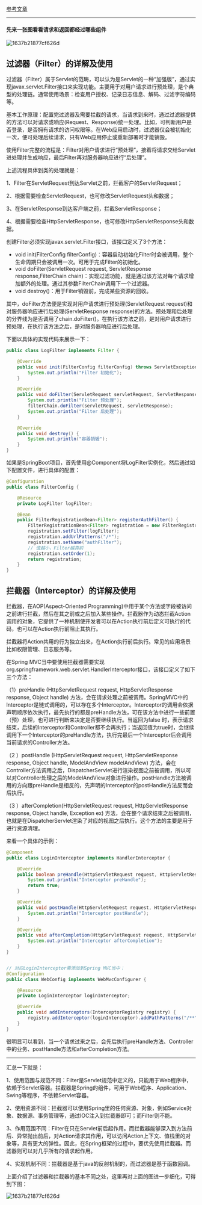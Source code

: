 [参考文章](https://mp.weixin.qq.com/s/mGQG28r0URTCa7VxtOlY_A)

---

#### 先来一张图看看请求和返回都经过哪些组件

![1637b21877cf626d](./pics/filter_interceptor.png)

## 过滤器（Filter）的详解及使用

过滤器（Filter）属于Servlet的范畴，可以认为是Servlet的一种“加强版”，通过实现javax.servlet.Filter接口来实现功能。主要用于对用户请求进行预处理，是个典型的处理链。通常使用场景：检查用户授权、记录日志信息、解码、过滤字符编码等。

基本工作原理：配置完过滤器及需要拦截的请求，当请求到来时，通过过滤器提供的方法可以对请求或响应(Request、Response)统一处理。比如，可判断用户是否登录，是否拥有请求的访问权限等。在Web应用启动时，过滤器仅会被初始化一次，便可处理后续请求，只有Web应用停止或重新部署时才能销毁。

使用Filter完整的流程是：Filter对用户请求进行“预处理”，接着将请求交给Servlet进处理并生成响应，最后Filter再对服务器响应进行“后处理”。

上述流程具体到类的处理就是：

1、Filter在ServletRequest到达Servlet之前，拦截客户的ServletRequest；

2、根据需要检查ServletRequest，也可修改ServletRequest头和数据；

3、在ServletResponse到达客户端之前，拦截ServletResponse；

4、根据需要检查HttpServletResponse，也可修改HttpServletResponse头和数据。

创建Filter必须实现javax.servlet.Filter接口，该接口定义了3个方法：

- void init(FilterConfig filterConfig)：容器启动初始化Filter时会被调用，整个生命周期只会被调用一次。可用于完成Filter的初始化。
- void doFilter(ServletRequest request, ServletResponse response,FilterChain chain)：实现过滤功能，就是通过该方法对每个请求增加额外的处理。通过其参数FilterChain调用下一个过滤器。
- void destroy()：用于Filter销毁前，完成某些资源的回收。

其中，doFilter方法便是实现对用户请求进行预处理(ServletRequest request)和对服务器响应进行后处理(ServletResponse response)的方法。预处理和后处理的分界线为是否调用了chain.doFilter()。在执行该方法之前，是对用户请求进行预处理，在执行该方法之后，是对服务器响应进行后处理。

下面以具体的实现代码来展示一下：

```java
public class LogFilter implements Filter {

    @Override
    public void init(FilterConfig filterConfig) throws ServletException {
        System.out.println("Filter 初始化");
    }

    @Override
    public void doFilter(ServletRequest servletRequest, ServletResponse servletResponse, FilterChain filterChain) throws IOException, ServletException {
        System.out.println("Filter 预处理");
        filterChain.doFilter(servletRequest, servletResponse);
        System.out.println("Filter 后处理");
    }

    @Override
    public void destroy() {
        System.out.println("容器销毁");
    }
}
```

如果是SpringBoot项目，首先使用@Component将LogFilter实例化，然后通过如下配置文件，进行具体的配置：

```java
@Configuration
public class FilterConfig {

    @Resource
    private LogFilter logFilter;

    @Bean
    public FilterRegistrationBean<Filter> registerAuthFilter() {
        FilterRegistrationBean<Filter> registration = new FilterRegistrationBean<>();
        registration.setFilter(logFilter);
        registration.addUrlPatterns("/*");
        registration.setName("authFilter");
        // 值越小，Filter越靠前
        registration.setOrder(1);
        return registration;
    }
}
```

## 拦截器（Interceptor）的详解及使用

拦截器，在AOP(Aspect-Oriented Programming)中用于某个方法或字段被访问之前进行拦截，然后在其之前或之后加入某些操作。拦截器作为动态拦截Action调用的对象，它提供了一种机制使开发者可以在Action执行前后定义可执行的代码，也可以在Action执行前阻止其执行。

拦截器将Action共用的行为独立出来，在Action执行前后执行。常见的应用场景比如权限管理、日志服务等。

在Spring MVC当中要使用拦截器需要实现org.springframework.web.servlet.HandlerInterceptor接口，该接口定义了如下三个方法：

（1）preHandle (HttpServletRequest request, HttpServletResponse response, Object handle) 方法，会在请求处理之前被调用。SpringMVC中的Interceptor是链式调用的，可以存在多个Interceptor。Interceptor的调用会依据声明顺序依次执行，最先执行的都是preHandle方法，可在该方法中进行一些前置（预）处理，也可进行判断来决定是否要继续执行。当返回为false 时，表示请求结束，后续的Interceptor和Controller都不会再执行；当返回值为true时，会继续调用下一个Interceptor的preHandle方法，执行完最后一个Interceptor后会调用当前请求的Controller方法。

（2 ）postHandle (HttpServletRequest request, HttpServletResponse response, Object handle, ModelAndView modelAndView) 方法，会在Controller方法调用之后，DispatcherServlet进行渲染视图之前被调用，所以可以对Controller处理之后的ModelAndView对象进行操作。postHandle方法被调用的方向跟preHandle是相反的，先声明的Interceptor的postHandle方法反而会后执行。

（3 ）afterCompletion(HttpServletRequest request, HttpServletResponse response, Object handle, Exception ex) 方法，会在整个请求结束之后被调用，也就是在DispatcherServlet渲染了对应的视图之后执行。这个方法的主要是用于进行资源清理。

来看一个具体的示例：

```java
@Component
public class LoginInterceptor implements HandlerInterceptor {

    @Override
    public boolean preHandle(HttpServletRequest request, HttpServletResponse response, Object handler) {
        System.out.println("Interceptor preHandle");
        return true;
    }

    @Override
    public void postHandle(HttpServletRequest request, HttpServletResponse response, Object handler, ModelAndView modelAndView) {
        System.out.println("Interceptor postHandle");
    }

    @Override
    public void afterCompletion(HttpServletRequest request, HttpServletResponse response, Object handler, Exception ex) {
        System.out.println("Interceptor afterCompletion");
    }
}


// 对应LoginInterceptor需添加到Spring MVC当中：
@Configuration
public class WebConfig implements WebMvcConfigurer {

    @Resource
    private LoginInterceptor loginInterceptor;

    @Override
    public void addInterceptors(InterceptorRegistry registry) {
        registry.addInterceptor(loginInterceptor).addPathPatterns("/**");
    }
}
```

很明显可以看到，当一个请求过来之后，会先后执行preHandle方法、Controller中的业务、postHandle方法和afterCompletion方法。

---

汇总一下就是：

1、使用范围与规范不同：Filter是Servlet规范中定义的，只能用于Web程序中，依赖于Servlet容器。拦截器是Spring的组件，可用于Web程序、Application、Swing等程序，不依赖Servlet容器。

2、使用资源不同：拦截器可以使用Spring里的任何资源、对象，例如Service对象、数据源、事务管理等，通过IOC注入到拦截器即可；而Filter则不能。

3、作用范围不同：Filter在只在Servlet前后起作用。而拦截器能够深入到方法前后、异常抛出前后，对Action请求其作用，可以访问Action上下文、值栈里的对象等，具有更大的弹性。因此，在Spring框架的过程中，要优先使用拦截器。而滤器则可以对几乎所有的请求起作用。

4、实现机制不同：拦截器是基于java的反射机制的，而过滤器是基于函数回调。

上面介绍了过滤器和拦截器的基本不同之处，这里再对上面的图进一步细化，可得到下图：

![1637b21877cf626d](./pics/filter_interceptor1.png)

